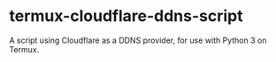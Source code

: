 # termux-cloudflare-ddns-script
A script using Cloudflare as a DDNS provider, for use with Python 3 on Termux.
